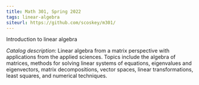 ```yaml
---
title: Math 301, Spring 2022
tags: linear-algebra
siteurl: https://github.com/scoskey/m301/
---
```


Introduction to linear algebra<!--more-->

*Catalog description*: Linear algebra from a matrix perspective with applications from the applied sciences. Topics include the algebra of matrices, methods for solving linear systems of equations, eigenvalues and eigenvectors, matrix decompositions, vector spaces, linear transformations, least squares, and numerical techniques.
